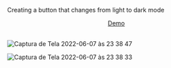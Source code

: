 Creating a button that changes from light to dark mode

<div align="center">
  <a href="https://light-dark-adrianalatorre.netlify.app/" target="_blank">Demo</a>
  </div>
  <br/>

![Captura de Tela 2022-06-07 às 23 38 47](https://user-images.githubusercontent.com/101880897/172519448-1a69a772-8513-4c47-9afe-65c4132c5e47.png)

![Captura de Tela 2022-06-07 às 23 38 33](https://user-images.githubusercontent.com/101880897/172519459-204dca7f-bfeb-4f8c-9d1a-d63820709dcb.png)
